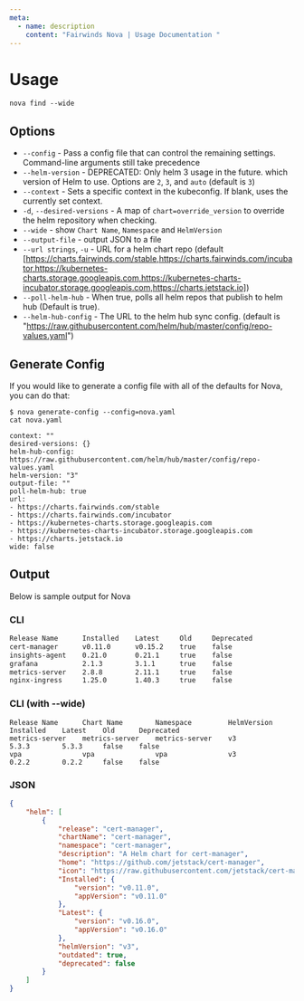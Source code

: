 ```yaml
---
meta:
  - name: description
    content: "Fairwinds Nova | Usage Documentation "
---
```

# Usage

```
nova find --wide
```

## Options
* `--config` - Pass a config file that can control the remaining settings. Command-line arguments still take precedence
* `--helm-version` - DEPRECATED: Only helm 3 usage in the future. which version of Helm to use. Options are `2`, `3`, and `auto` (default is `3`)
* `--context` - Sets a specific context in the kubeconfig. If blank, uses the currently set context.
* `-d`, `--desired-versions` - A map of `chart=override_version` to override the helm repository when checking.
* `--wide` - show `Chart Name`,  `Namespace` and `HelmVersion`
* `--output-file` - output JSON to a file
* `--url strings`, `-u` - URL for a helm chart repo (default [https://charts.fairwinds.com/stable,https://charts.fairwinds.com/incubator,https://kubernetes-charts.storage.googleapis.com,https://kubernetes-charts-incubator.storage.googleapis.com,https://charts.jetstack.io])
* `--poll-helm-hub` - When true, polls all helm repos that publish to helm hub (Default is true).
* `--helm-hub-config` - The URL to the helm hub sync config. (default is "https://raw.githubusercontent.com/helm/hub/master/config/repo-values.yaml")

## Generate Config

If you would like to generate a config file with all of the defaults for Nova, you can do that:

```
$ nova generate-config --config=nova.yaml
cat nova.yaml

context: ""
desired-versions: {}
helm-hub-config: https://raw.githubusercontent.com/helm/hub/master/config/repo-values.yaml
helm-version: "3"
output-file: ""
poll-helm-hub: true
url:
- https://charts.fairwinds.com/stable
- https://charts.fairwinds.com/incubator
- https://kubernetes-charts.storage.googleapis.com
- https://kubernetes-charts-incubator.storage.googleapis.com
- https://charts.jetstack.io
wide: false
```

## Output
Below is sample output for Nova

### CLI
```bash
Release Name      Installed    Latest     Old     Deprecated
cert-manager      v0.11.0      v0.15.2    true    false
insights-agent    0.21.0       0.21.1     true    false
grafana           2.1.3        3.1.1      true    false
metrics-server    2.8.8        2.11.1     true    false
nginx-ingress     1.25.0       1.40.3     true    false
```

### CLI (with --wide)

```
Release Name      Chart Name        Namespace         HelmVersion    Installed    Latest    Old      Deprecated
metrics-server    metrics-server    metrics-server    v3             5.3.3        5.3.3     false    false
vpa               vpa               vpa               v3             0.2.2        0.2.2     false    false
```

### JSON
```json
{
    "helm": [
        {
            "release": "cert-manager",
            "chartName": "cert-manager",
            "namespace": "cert-manager",
            "description": "A Helm chart for cert-manager",
            "home": "https://github.com/jetstack/cert-manager",
            "icon": "https://raw.githubusercontent.com/jetstack/cert-manager/master/logo/logo.png",
            "Installed": {
                "version": "v0.11.0",
                "appVersion": "v0.11.0"
            },
            "Latest": {
                "version": "v0.16.0",
                "appVersion": "v0.16.0"
            },
            "helmVersion": "v3",
            "outdated": true,
            "deprecated": false
        }
    ]
}
```
